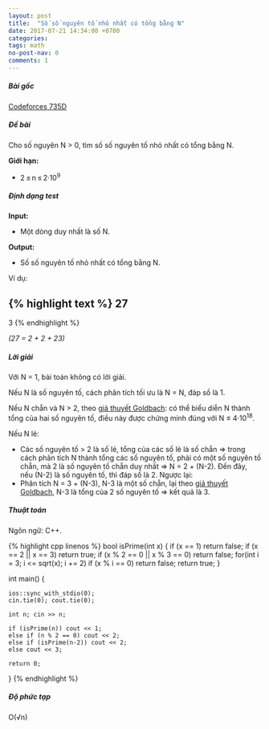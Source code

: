 ```yaml
---
layout: post
title:  "Số số nguyên tố nhỏ nhất có tổng bằng N"
date: 2017-07-21 14:34:00 +0700
categories:
tags: math
no-post-nav: 0
comments: 1
---
```


##### **Bài gốc**
[Codeforces 735D](http://codeforces.com/problemset/problem/735/D)

##### **Đề bài**
Cho số nguyên N > 0, tìm số số nguyên tố nhỏ nhất có tổng bằng N.

**Giới hạn:**

* 2 ≤ n ≤ 2·10<sup>9</sup>

##### **Định dạng test**
**Input:**

* Một dòng duy nhất là số N.

**Output:**
* Số số nguyên tố nhỏ nhất có tổng bằng N.

Ví dụ:

{% highlight text %}
27
---
3
{% endhighlight %}

*(27 = 2 + 2 + 23)*

##### **Lời giải**

Với N = 1, bài toán không có lời giải.

Nếu N là số nguyên tố, cách phân tích tối ưu là N = N, đáp số là 1.

Nếu N chẵn và N > 2, theo [giả thuyết Goldbach](https://en.wikipedia.org/wiki/Goldbach%27s_conjecture): có thể biểu diễn N thành tổng của hai số nguyên tố, điều này được chứng minh đúng với N ≤ 4·10<sup>18</sup>.

Nếu N lẻ:
* Các số nguyên tố > 2 là số lẻ, tổng của các số lẻ là số chẵn => trong cách phân tích N thành tổng các số nguyên tố, phải có một số nguyên tố chẵn, mà 2 là số nguyên tố chẵn duy nhất => N = 2 + (N-2). Đến đây, nếu (N-2) là số nguyên tố, thì đáp số là 2. Ngược lại:
* Phân tích N = 3 + (N-3), N-3 là một số chẵn, lại theo [giả thuyết Goldbach](https://en.wikipedia.org/wiki/Goldbach%27s_conjecture), N-3 là tổng của 2 số nguyên tố => kết quả là 3.

##### **Thuật toán**

Ngôn ngữ: C++.

{% highlight cpp linenos %}
bool isPrime(int x) {
    if (x == 1) return false;
    if (x == 2 || x == 3) return true;
    if (x % 2 == 0 || x % 3 == 0) return false;
    for(int i = 3; i <= sqrt(x); i += 2)
        if (x % i == 0) return false;
    return true;
}

int main() {

    ios::sync_with_stdio(0);
    cin.tie(0); cout.tie(0);

    int n; cin >> n;

    if (isPrime(n)) cout << 1;
    else if (n % 2 == 0) cout << 2;
    else if (isPrime(n-2)) cout << 2;
    else cout << 3;

    return 0;
}
{% endhighlight %}

##### **Độ phức tạp**
O(√n)
